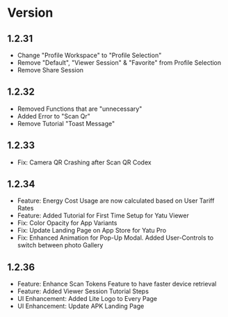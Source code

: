 
# Version

## 1.2.31

- Change "Profile Workspace" to "Profile Selection"
- Remove "Default", "Viewer Session" & "Favorite" from Profile Selection
- Remove Share Session

## 1.2.32

- Removed Functions that are "unnecessary"
- Added Error to "Scan Qr"
- Remove Tutorial "Toast Message"

## 1.2.33

- Fix: Camera QR Crashing after Scan QR Codex

## 1.2.34

- Feature: Energy Cost Usage are now calculated based on User Tariff Rates
- Feature: Added Tutorial for First Time Setup for Yatu Viewer
- Fix: Color Opacity for App Variants
- Fix: Update Landing Page on App Store for Yatu Pro
- Fix: Enhanced Animation for Pop-Up Modal. Added User-Controls to switch between photo Gallery

## 1.2.36

- Feature: Enhance Scan Tokens Feature to have faster device retrieval
- Feature: Added Viewer Session Tutorial Steps
- UI Enhancement: Added Lite Logo to Every Page
- UI Enhancement: Update APK Landing Page